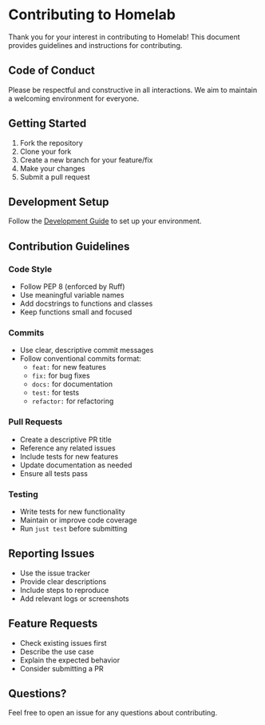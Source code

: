 # Contributing to Homelab

Thank you for your interest in contributing to Homelab! This document provides guidelines and instructions for contributing.

## Code of Conduct

Please be respectful and constructive in all interactions. We aim to maintain a welcoming environment for everyone.

## Getting Started

1. Fork the repository
2. Clone your fork
3. Create a new branch for your feature/fix
4. Make your changes
5. Submit a pull request

## Development Setup

Follow the [Development Guide](development.md) to set up your environment.

## Contribution Guidelines

### Code Style

- Follow PEP 8 (enforced by Ruff)
- Use meaningful variable names
- Add docstrings to functions and classes
- Keep functions small and focused

### Commits

- Use clear, descriptive commit messages
- Follow conventional commits format:
  - `feat:` for new features
  - `fix:` for bug fixes
  - `docs:` for documentation
  - `test:` for tests
  - `refactor:` for refactoring

### Pull Requests

- Create a descriptive PR title
- Reference any related issues
- Include tests for new features
- Update documentation as needed
- Ensure all tests pass

### Testing

- Write tests for new functionality
- Maintain or improve code coverage
- Run `just test` before submitting

## Reporting Issues

- Use the issue tracker
- Provide clear descriptions
- Include steps to reproduce
- Add relevant logs or screenshots

## Feature Requests

- Check existing issues first
- Describe the use case
- Explain the expected behavior
- Consider submitting a PR

## Questions?

Feel free to open an issue for any questions about contributing.